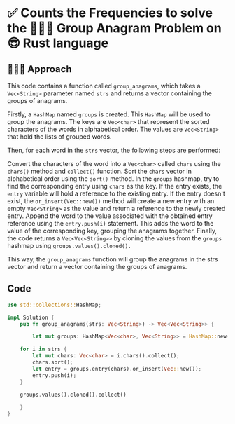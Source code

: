 # ✅ Counts the Frequencies to solve the 🧑🏻‍💻 Group Anagram Problem on 😎 Rust language


## 🧑🏻‍💻 Approach

This code contains a function called `group_anagrams`, which takes a `Vec<String>` parameter named `strs` and returns a vector containing the groups of anagrams.

Firstly, a `HashMap` named `groups` is created. This `HashMap` will be used to group the anagrams. The keys are `Vec<char>` that represent the sorted characters of the words in alphabetical order. The values are `Vec<String>` that hold the lists of grouped words.

Then, for each word in the `strs` vector, the following steps are performed:

Convert the characters of the word into a `Vec<char>` called `chars` using the `chars()` method and `collect()` function.
Sort the `chars` vector in alphabetical order using the `sort()` method.
In the `groups` hashmap, try to find the corresponding entry using `chars` as the key. If the entry exists, the `entry` variable will hold a reference to the existing entry. If the entry doesn't exist, the `or_insert(Vec::new())` method will create a new entry with an empty `Vec<String>` as the value and return a reference to the newly created entry.
Append the word to the value associated with the obtained entry reference using the `entry.push(i)` statement. This adds the word to the value of the corresponding key, grouping the anagrams together.
Finally, the code returns a `Vec<Vec<String>>` by cloning the values from the `groups` hashmap using `groups.values().cloned().`

This way, the `group_anagrams` function will group the anagrams in the strs vector and return a vector containing the groups of anagrams.

## Code

``` Rust
use std::collections::HashMap;

impl Solution {
    pub fn group_anagrams(strs: Vec<String>) -> Vec<Vec<String>> {

        let mut groups: HashMap<Vec<char>, Vec<String>> = HashMap::new();

    for i in strs {
        let mut chars: Vec<char> = i.chars().collect();
        chars.sort();
        let entry = groups.entry(chars).or_insert(Vec::new());
        entry.push(i);
    }

    groups.values().cloned().collect()
        
    }
}
```